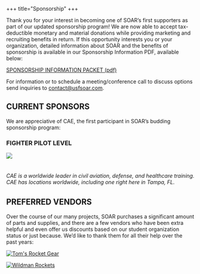 +++
title="Sponsorship"
+++

Thank you for your interest in becoming one of SOAR’s first supporters as part of our updated sponsorship program! We are now able to accept tax-deductible monetary and material donations while providing marketing and recruiting benefits in return. If this opportunity interests you or your organization, detailed information about SOAR and the benefits of sponsorship is available in our Sponsorship Information PDF, available below:

[SPONSORSHIP INFORMATION PACKET (pdf)](/files/SOAR-Sponsorship-Information-19-20.pdf)

<!--
Please contact Ian Sanders (<iansanders@mail.usf.edu>), our Chief Financial Officer, for more information or to schedule a meeting/conference call to discuss options. You can also reach SOAR for general inquiries at <contact@usfsoar.com>.
-->

For information or to schedule a meeting/conference call to discuss options send inquiries to <contact@usfsoar.com>.

## CURRENT SPONSORS

We are appreciative of CAE, the first participant in SOAR’s budding sponsorship program:

### FIGHTER PILOT LEVEL

<div>
<a href="https://www.cae.com/">
<div class="box has-background-white">
<img class="image" src="/img/logo/CAE.png">
</div>
</a>
<br>
<h6 class="subtitle"> 
CAE is a worldwide leader in civil aviation, defense, and healthcare training. CAE has locations worldwide, including one right here in Tampa, FL.
</h2>
</div>

## PREFERRED VENDORS

Over the course of our many projects, SOAR purchases a significant amount of parts and supplies, and there are a few vendors who have been extra helpful and even offer us discounts based on our student organization status or just because. We’d like to thank them for all their help over the past years:

[![Tom's Rocket Gear](/img/logo/toms-rocket-gear.png)](http://www.tomsrocketgear.com/)


[![Wildman Rockets](/img/logo/wildman.png)](https://wildmanrocketry.com/)
